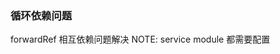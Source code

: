 ### 循环依赖问题

[](https://docs.nestjs.com/fundamentals/circular-dependency)
forwardRef 相互依赖问题解决
NOTE: service  module 都需要配置